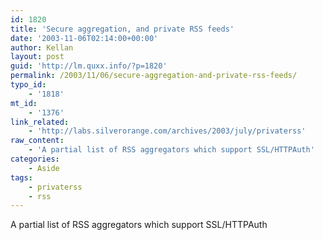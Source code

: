 ```yaml
---
id: 1820
title: 'Secure aggregation, and private RSS feeds'
date: '2003-11-06T02:14:00+00:00'
author: Kellan
layout: post
guid: 'http://lm.quxx.info/?p=1820'
permalink: /2003/11/06/secure-aggregation-and-private-rss-feeds/
typo_id:
    - '1818'
mt_id:
    - '1376'
link_related:
    - 'http://labs.silverorange.com/archives/2003/july/privaterss'
raw_content:
    - 'A partial list of RSS aggregators which support SSL/HTTPAuth'
categories:
    - Aside
tags:
    - privaterss
    - rss
---
```


A partial list of RSS aggregators which support SSL/HTTPAuth